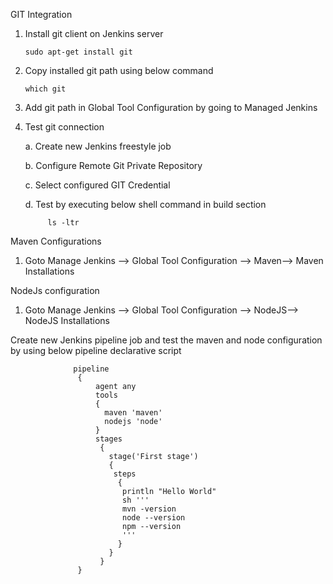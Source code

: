 GIT Integration

1. Install git client on Jenkins server
 
       sudo apt-get install git
       
2. Copy installed git path using  below command

       which git
    
2. Add git path in Global Tool Configuration by going to Managed Jenkins

3. Test git connection

    a. Create new Jenkins freestyle job
    
    b. Configure Remote Git Private Repository
    
    c. Select configured GIT Credential
    
    d. Test by executing below shell command in build section
    
            ls -ltr         
    
Maven Configurations

1. Goto Manage Jenkins  --> Global Tool Configuration --> Maven--> Maven Installations


NodeJs configuration

1. Goto Manage Jenkins  --> Global Tool Configuration --> NodeJS--> NodeJS Installations


Create new Jenkins pipeline job and test the maven and node configuration by using below pipeline declarative script


                  pipeline 
                   {
                       agent any    
                       tools
                       {
                         maven 'maven'
                         nodejs 'node'
                       }
                       stages 
                        {
                          stage('First stage') 
                          {
                           steps 
                            {
                             println "Hello World"
                             sh ''' 
                             mvn -version
                             node --version
                             npm --version
                             '''
                            }
                          }
                        }
                   }

















